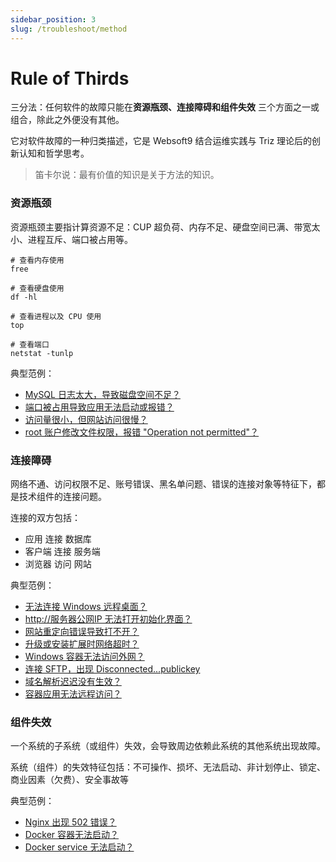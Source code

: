 ```yaml
---
sidebar_position: 3
slug: /troubleshoot/method
---
```


# Rule of Thirds

三分法：任何软件的故障只能在**资源瓶颈、连接障碍和组件失效** 三个方面之一或组合，除此之外便没有其他。  

它对软件故障的一种归类描述，它是 Websoft9 结合运维实践与 Triz 理论后的创新认知和哲学思考。   

> 笛卡尔说：最有价值的知识是关于方法的知识。 

### 资源瓶颈

资源瓶颈主要指计算资源不足：CUP 超负荷、内存不足、硬盘空间已满、带宽太小、进程互斥、端口被占用等。

```
# 查看内存使用
free

# 查看硬盘使用
df -hl 

# 查看进程以及 CPU 使用
top

# 查看端口
netstat -tunlp
```

典型范例：  

* [MySQL 日志太大，导致磁盘空间不足？](../mysql/admin#binlogexceed)
* [端口被占用导致应用无法启动或报错？](../faq#portconflict)
* [访问量很小，但网站访问很慢？](../faq#siteslow)
* [root 账户修改文件权限，报错 "Operation not permitted"？](../faq#rootnoauth)

### 连接障碍

网络不通、访问权限不足、账号错误、黑名单问题、错误的连接对象等特征下，都是技术组件的连接问题。  

连接的双方包括：  

* 应用 连接 数据库
* 客户端 连接 服务端
* 浏览器 访问 网站

典型范例：  

* [无法连接 Windows 远程桌面？](../faq#notconnectwin)
* [http://服务器公网IP 无法打开初始化界面？](../faq#blank)
* [网站重定向错误导致打不开？](../faq#redirect)
* [升级或安装扩展时网络超时？](../faq#timeout)
* [Windows 容器无法访问外网？](../faq#winnonetwork)
* [连接 SFTP，出现 Disconnected...publickey](../faq#sftpnokey)
* [域名解析迟迟没有生效？](../administrator/domain_step#effect)
* [容器应用无法远程访问？](../docker/advanced#noremote)


### 组件失效

一个系统的子系统（或组件）失效，会导致周边依赖此系统的其他系统出现故障。  

系统（组件）的失效特征包括：不可操作、损坏、无法启动、非计划停止、锁定、商业因素（欠费）、安全事故等  

典型范例：  

* [Nginx 出现 502 错误？](../faq#nginx502)
* [Docker 容器无法启动？](../faq#containernotstart)
* [Docker service 无法启动？](../faq#dockernotstart)
